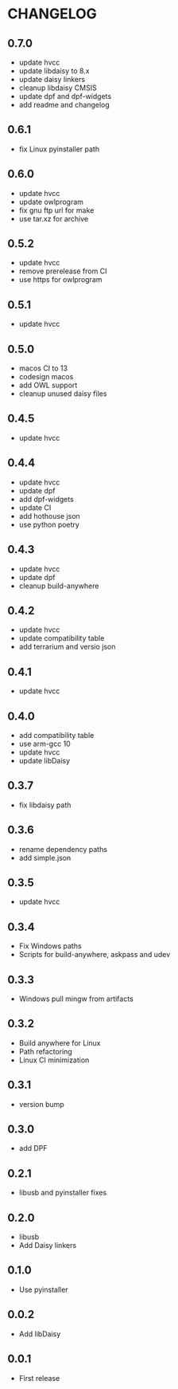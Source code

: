 CHANGELOG
=====

0.7.0
-----

* update hvcc
* update libdaisy to 8.x
* update daisy linkers
* cleanup libdaisy CMSIS
* update dpf and dpf-widgets
* add readme and changelog

0.6.1
-----

* fix Linux pyinstaller path

0.6.0
-----

* update hvcc
* update owlprogram
* fix gnu ftp url for make
* use tar.xz for archive

0.5.2
-----

* update hvcc
* remove prerelease from CI
* use https for owlprogram

0.5.1
-----

* update hvcc

0.5.0
-----

* macos CI to 13
* codesign macos
* add OWL support
* cleanup unused daisy files

0.4.5
-----

* update hvcc

0.4.4
-----

* update hvcc
* update dpf
* add dpf-widgets
* update CI
* add hothouse json
* use python poetry

0.4.3
-----

* update hvcc
* update dpf
* cleanup build-anywhere

0.4.2
-----

* update hvcc
* update compatibility table
* add terrarium and versio json

0.4.1
-----

* update hvcc

0.4.0
-----

* add compatibility table
* use arm-gcc 10
* update hvcc
* update libDaisy

0.3.7
-----

* fix libdaisy path

0.3.6
-----

* rename dependency paths
* add simple.json

0.3.5
-----

* update hvcc

0.3.4
-----

* Fix Windows paths
* Scripts for build-anywhere, askpass and udev

0.3.3
-----

* Windows pull mingw from artifacts

0.3.2
-----

* Build anywhere for Linux
* Path refactoring
* Linux CI minimization

0.3.1
-----

* version bump

0.3.0
-----

* add DPF

0.2.1
-----

* libusb and pyinstaller fixes

0.2.0
-----

* libusb
* Add Daisy linkers

0.1.0
-----

* Use pyinstaller

0.0.2
-----

* Add libDaisy

0.0.1
-----

* First release
